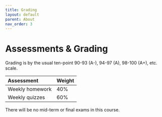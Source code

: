 ```yaml
---
title: Grading
layout: default
parent: About
nav_order: 3
---
```


# Assessments & Grading

Grading is by the usual ten-point 90-93 (A-), 94-97 (A), 98-100 (A+), etc. scale.

| Assessment | Weight |
|:-----------|:-------|
| Weekly homework   | 40%    |
| Weekly quizzes    | 60%    |

There will be no mid-term or final exams in this course.